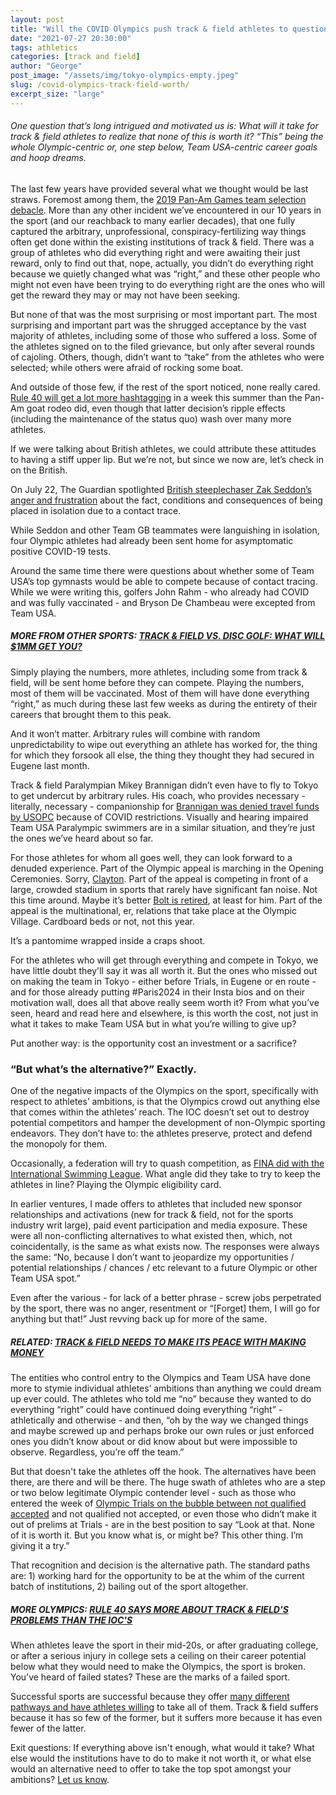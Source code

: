 ```yaml
---
layout: post
title: "Will the COVID Olympics push track & field athletes to question if it's all worth it?"
date: "2021-07-27 20:30:00"
tags: athletics
categories: [track and field]
author: "George"
post_image: "/assets/img/tokyo-olympics-empty.jpeg"
slug: /covid-olympics-track-field-worth/
excerpt_size: "large"
---
```


<h6>One question that’s long intrigued and motivated us is: What will it take for track & field athletes to realize that none of this is worth it? “This” being the whole Olympic-centric or, one step below, Team USA-centric career goals and hoop dreams.</h6>

The last few years have provided several what we thought would be last straws. Foremost among them, the [2019 Pan-Am Games team selection debacle](https://www.letsrun.com/news/2019/06/usa-track-and-fields-pan-am-debacle-gets-even-weirder-an-arbitrator-has-apparently-ruled-against-usatf-but-only-in-certain-events/). More than any other incident we’ve encountered in our 10 years in the sport (and our reachback to many earlier decades), that one fully captured the arbitrary, unprofessional, conspiracy-fertilizing way things often get done within the existing institutions of track & field. There was a group of athletes who did everything right and were awaiting their just reward, only to find out that, nope, actually, you didn’t do everything right because we quietly changed what was “right,” and these other people who might not even have been trying to do everything right are the ones who will get the reward they may or may not have been seeking.

But none of that was the most surprising or most important part. The most surprising and important part was the shrugged acceptance by the vast majority of athletes, including some of those who suffered a loss. Some of the athletes signed on to the filed grievance, but only after several rounds of cajoling. Others, though, didn’t want to “take” from the athletes who were selected; while others were afraid of rocking some boat.

And outside of those few, if the rest of the sport noticed, none really cared. [Rule 40 will get a lot more hashtagging](https://nalathletics.com/blog/2021/07/14/rule-40-track-and-field) in a week this summer than the Pan-Am goat rodeo did, even though that latter decision’s ripple effects (including the maintenance of the status quo) wash over many more athletes.

If we were talking about British athletes, we could attribute these attitudes to having a stiff upper lip. But we’re not, but since we now are, let’s check in on the British.

On July 22, The Guardian spotlighted [British steeplechaser Zak Seddon’s anger and frustration](https://www.theguardian.com/sport/2021/jul/22/team-gb-frustrated-with-olympic-chiefs-as-tokyo-10-struggle-in-isolation) about the fact, conditions and consequences of being placed in isolation due to a contact trace.

While Seddon and other Team GB teammates were languishing in isolation, four Olympic athletes had already been sent home for asymptomatic positive COVID-19 tests.

Around the same time there were questions about whether some of Team USA’s top gymnasts would be able to compete because of contact tracing. While we were writing this, golfers John Rahm - who already had COVID and was fully vaccinated - and Bryson De Chambeau were excepted from Team USA.

##### MORE FROM OTHER SPORTS: [TRACK & FIELD VS. DISC GOLF: WHAT WILL $1MM GET YOU?](https://nalathletics.com/blog/2021/03/03/track-field-vs-disc-golf)

Simply playing the numbers, more athletes, including some from track & field, will be sent home before they can compete. Playing the numbers, most of them will be vaccinated. Most of them will have done everything “right,” as much during these last few weeks as during the entirety of their careers that brought them to this peak.

And it won’t matter. Arbitrary rules will combine with random unpredictability to wipe out everything an athlete has worked for, the thing for which they forsook all else, the thing they thought they had secured in Eugene last month.

Track & field Paralympian Mikey Brannigan didn’t even have to fly to Tokyo to get undercut by arbitrary rules. His coach, who provides necessary - literally, necessary - companionship for [Brannigan was denied travel funds by USOPC](https://www.dyestat.com/gprofile.php?mgroup_id=44531&do=news&news_id=622496-Mikey-Brannigan-039-s-Family-Identifies-With-Becca-Meyers-039-Complaint-to-USOPC-as-Paralympics-Draw-Near) because of COVID restrictions. Visually and hearing impaired Team USA Paralympic swimmers are in a similar situation, and they’re just the ones we’ve heard about so far.

For those athletes for whom all goes well, they can look forward to a denuded experience. Part of the Olympic appeal is marching in the Opening Ceremonies. Sorry, [Clayton](https://twitter.com/Clayton_Murph/status/1418557020471504902). Part of the appeal is competing in front of a large, crowded stadium in sports that rarely have significant fan noise. Not this time around. Maybe it’s better [Bolt is retired](https://sports.yahoo.com/usain-bolt-olympics-michelob-ultra-120048477.html), at least for him. Part of the appeal is the multinational, er, relations that take place at the Olympic Village. Cardboard beds or not, not this year.

It’s a pantomime wrapped inside a craps shoot.

For the athletes who will get through everything and compete in Tokyo, we have little doubt they'll say it was all worth it. But the ones who missed out on making the team in Tokyo - either before Trials, in Eugene or en route - and for those already putting #Paris2024 in their Insta bios and on their motivation wall, does all that above really seem worth it? From what you’ve seen, heard and read here and elsewhere, is this worth the cost, not just in what it takes to make Team USA but in what you’re willing to give up?

Put another way: is the opportunity cost an investment or a sacrifice?

### “But what’s the alternative?” Exactly.

One of the negative impacts of the Olympics on the sport, specifically with respect to athletes’ ambitions, is that the Olympics crowd out anything else that comes within the athletes’ reach. The IOC doesn’t set out to destroy potential competitors and hamper the development of non-Olympic sporting endeavors. They don’t have to: the athletes preserve, protect and defend the monopoly for them.

Occasionally, a federation will try to quash competition, as [FINA did with the International Swimming League](https://www.bbc.com/sport/swimming/46878438). What angle did they take to try to keep the athletes in line? Playing the Olympic eligibility card.

In earlier ventures, I made offers to athletes that included new sponsor relationships and activations (new for track & field, not for the sports industry writ large), paid event participation and media exposure. These were all non-conflicting alternatives to what existed then, which, not coincidentally, is the same as what exists now. The responses were always the same: “No, because I don’t want to jeopardize my opportunities / potential relationships / chances / etc relevant to a future Olympic or other Team USA spot.”

Even after the various - for lack of a better phrase - screw jobs perpetrated by the sport, there was no anger, resentment or “[Forget] them, I will go for anything but that!” Just revving back up for more of the same.

##### RELATED: [TRACK & FIELD NEEDS TO MAKE ITS PEACE WITH MAKING MONEY](https://nalathletics.com/blog/2020/11/05/track-and-field-make-peace-making-money)

The entities who control entry to the Olympics and Team USA have done more to stymie individual athletes’ ambitions than anything we could dream up ever could. The athletes who told me “no” because they wanted to do everything “right” could have continued doing everything “right” - athletically and otherwise - and then, “oh by the way we changed things and maybe screwed up and perhaps broke our own rules or just enforced ones you didn’t know about or did know about but were impossible to observe. Regardless, you’re off the team.”

But that doesn't take the athletes off the hook. The alternatives have been there, are there and will be there. The huge swath of athletes who are a step or two below legitimate Olympic contender level - such as those who entered the week of [Olympic Trials on the bubble between not qualified accepted](https://nalathletics.com/blog/2021/06/18/athletes-off-bubble-usa-track-field-olympic-trials) and not qualified not accepted, or even those who didn’t make it out of prelims at Trials - are in the best position to say “Look at that. None of it is worth it. But you know what is, or might be? This other thing. I’m giving it a try.”

That recognition and decision is the alternative path. The standard paths are: 1) working hard for the opportunity to be at the whim of the current batch of institutions, 2) bailing out of the sport altogether.

##### MORE OLYMPICS: [RULE 40 SAYS MORE ABOUT TRACK & FIELD'S PROBLEMS THAN THE IOC'S](https://nalathletics.com/blog/2021/07/14/rule-40-track-and-field)

When athletes leave the sport in their mid-20s, or after graduating college, or after a serious injury in college sets a ceiling on their career potential below what they would need to make the Olympics, the sport is broken. You’ve heard of failed states? These are the marks of a failed sport.

Successful sports are successful because they offer [many different pathways and have athletes willing](https://nalathletics.com/blog/2020/11/05/track-and-field-make-peace-making-money) to take all of them. Track & field suffers because it has so few of the former, but it suffers more because it has even fewer of the latter.

Exit questions: If everything above isn't enough, what would it take? What else would the institutions have to do to make it not worth it, or what else would an alternative need to offer to take the top spot amongst your ambitions? <a href="mailto:george@nalathletics.com">Let us know</a>.
